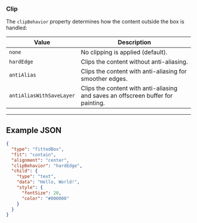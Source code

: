 ### Clip

The `clipBehavior` property determines how the content outside the box is handled:

| Value                    | Description                                                                      |
| ------------------------ | -------------------------------------------------------------------------------- |
| `none`                   | No clipping is applied (default).                                                |
| `hardEdge`               | Clips the content without anti-aliasing.                                         |
| `antiAlias`              | Clips the content with anti-aliasing for smoother edges.                         |
| `antiAliasWithSaveLayer` | Clips the content with anti-aliasing and saves an offscreen buffer for painting. |

---

## Example JSON

```json
{
  "type": "fittedBox",
  "fit": "contain",
  "alignment": "center",
  "clipBehavior": "hardEdge",
  "child": {
    "type": "text",
    "data": "Hello, World!",
    "style": {
      "fontSize": 20,
      "color": "#000000"
    }
  }
}
```
